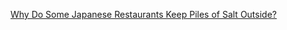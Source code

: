 [Why Do Some Japanese Restaurants Keep Piles of Salt Outside?][1]

[1]: https://realsalt.com/why-do-some-japanese-restaurants-keep-piles-of-salt-outside/